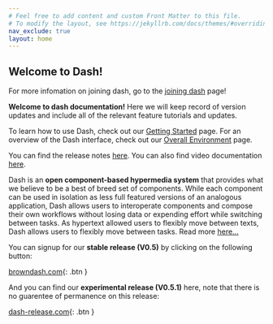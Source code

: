 ```yaml
---
# Feel free to add content and custom Front Matter to this file.
# To modify the layout, see https://jekyllrb.com/docs/themes/#overriding-theme-defaults
nav_exclude: true
layout: home
---
```


## Welcome to Dash!

For more infomation on joining dash, go to the [joining dash](/Dash-Documentation/joining-dash) page!

**Welcome to dash documentation!** Here we will keep record of version updates and include all of the relevant feature tutorials and updates.

To learn how to use Dash, check out our [Getting Started](/markdown/getting-started.md) page. For an overview of the Dash interface, check out our [Overall Environment](/markdown/environment.md) page.

You can find the release notes [here](/Dash-Documentation/release-notes). You can also find video documentation [here](/Dash-Documentation/videos).

Dash is an **open component-based hypermedia system** that provides what we believe to be a best of breed set of components. While each component can be used in isolation as less full featured versions of an analogous application, Dash allows users to interoperate components and compose their own workflows without losing data or expending effort while switching between tasks. As hypertext allowed users to flexibly move between texts, Dash allows users to flexibly move between tasks. Read more [here...](/Dash-Documentation/about)

You can signup for our **stable release (V0.5)** by clicking on the following button:

[browndash.com](https://browndash.com/signup){: .btn }

And you can find our **experimental release (V0.5.1)** here, note that there is no guarentee of permanence on this release:

[dash-release.com](dash-release.eastus.cloudapp.azure.com:1050/signup){: .btn }

<!-- TYPESCRIPT CODE BLOCKS
```typescript
const list = [10, 20];
console.log(list.map(x => (x * x)))
```
-->

<!-- HOW TO CHANGE COLOR IN MARKDOWN
<span style="background:aliceblue">some text with a **lightblue** background</span>

<span style="color:red">some **red** text</span>
-->

<!-- These are a list of shortcuts available. -->

<!-- _[HTML]: Hyper Text Markup Language
_[W3C]: World Wide Web Consortium
_[NPM]: Node Package Manager
_[IDE]: Integrated Development Environment
_[MERN]: MongoDB, Express, React, NodeJS
_[Yarn]: Yet Another Resource Negotiator \*[ACLs]: Access Controls -->
